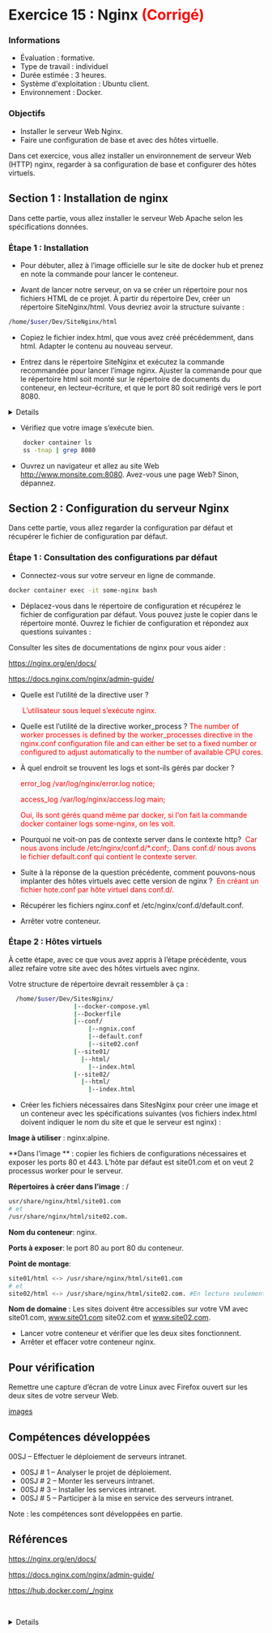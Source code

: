 #  Exercice 15 :  Nginx ­<span style="color:#FF0000">(Corrigé)

### Informations
- Évaluation : formative.
- Type de travail : individuel
- Durée estimée : 3 heures.
- Système d'exploitation : Ubuntu client.
- Environnement : Docker.  

### Objectifs  

- Installer le serveur Web Nginx.
- Faire une configuration de base et avec des hôtes virtuelle.


Dans cet exercice, vous allez installer un environnement de serveur Web (HTTP) nginx, regarder à sa configuration de base et configurer des hôtes virtuels.


## Section 1 : Installation de nginx
Dans cette partie, vous allez installer le serveur Web Apache selon les spécifications données.

### Étape 1 : Installation

- Pour débuter, allez à l’image officielle sur le site de docker hub et prenez en note la commande pour lancer le conteneur.

-	Avant de lancer notre serveur, on va se créer un répertoire pour nos fichiers HTML de ce projet. À partir du répertoire Dev, créer un répertoire SiteNginx/html. Vous devriez avoir la structure suivante :

```bash
/home/$user/Dev/SiteNginx/html
```
- 	Copiez le fichier index.html, que vous avez créé précédemment, dans html. Adapter le contenu au nouveau serveur.

-	Entrez dans le répertoire SiteNginx et exécutez la commande recommandée pour lancer l’image nginx. Ajuster la commande pour que le répertoire html soit monté sur le répertoire de documents du conteneur, en lecteur-écriture, et que le port 80 soit redirigé vers le port 8080.

<details>

```bash
docker run --name some-nginx -p 8080:80 -v "$PWD"/html/:/usr/share/nginx/html/ -d nginx

```

</details>

-	Vérifiez que votre image s’exécute bien.

```bash
    docker container ls
    ss -tnap | grep 8080
```
- Ouvrez un navigateur et allez au site Web http://www.monsite.com:8080.
Avez-vous une page Web? Sinon, dépannez.

## Section 2 : Configuration du serveur Nginx

Dans cette partie, vous allez regarder la configuration par défaut et récupérer le fichier de configuration par défaut.


### Étape 1 : Consultation des configurations par défaut

-	Connectez-vous sur votre serveur en ligne de commande.

```bash
docker container exec -it some-nginx bash
```

-	Déplacez-vous dans le répertoire de configuration et récupérez le fichier de configuration par défaut. Vous pouvez juste le copier dans le répertoire monté. Ouvrez le fichier de configuration et répondez aux questions suivantes :

Consulter les sites de documentations de nginx pour vous aider :

https://nginx.org/en/docs/ 

https://docs.nginx.com/nginx/admin-guide/ 


-	Quelle est l’utilité de la directive user ?  

    ­<span style="color:#FF0000"> L’utilisateur sous lequel s’exécute nginx. </span>

-	Quelle est l’utilité de la directive worker_process ? 
­<span style="color:#FF0000">The number of worker processes is defined by the worker_processes directive in the nginx.conf configuration file and can either be set to a fixed number or configured to adjust automatically to the number of available CPU cores.</span>

-	À quel endroit se trouvent les logs et sont-ils gérés par docker ? 

    ­<span style="color:#FF0000">error_log  /var/log/nginx/error.log notice;</span>

    ­<span style="color:#FF0000">access_log  /var/log/nginx/access.log  main;</span>

    ­<span style="color:#FF0000">Oui, ils sont gérés quand même par docker, si l'on fait la commande docker container logs some-nginx, on les voit.
</span>

- Pourquoi ne voit-on pas de contexte server dans le contexte http? 
  ­<span style="color:#FF0000"> Car nous avons include /etc/nginx/conf.d/*.conf;. Dans conf.d/ nous avons le fichier default.conf qui contient le contexte server.</span>

- Suite à la réponse de la question précédente, comment pouvons-nous implanter des hôtes virtuels avec cette version de nginx ?
    ­<span style="color:#FF0000">  En créant un fichier hote.conf par hôte virtuel dans conf.d/.</span>

-	Récupérer les fichiers nginx.conf et  /etc/nginx/conf.d/default.conf.

-	Arrêter votre conteneur.


### Étape 2 : Hôtes virtuels

À cette étape, avec ce que vous avez appris à l’étape précédente, vous allez refaire votre site avec des hôtes virtuels avec nginx. 

Votre structure de répertoire devrait ressembler à ça :


```bash
  /home/$user/Dev/SitesNginx/
                  |--docker-compose.yml
                  |--Dockerfile
                  |--conf/
                      |--ngnix.conf
                      |--default.conf
                      |--site02.conf
                  |--site01/
                    |--html/
                      |--index.html
                  |--site02/
                    |--html/
                      |--index.html
```

- Créer les fichiers nécessaires dans SitesNginx pour créer une image et un conteneur avec les spécifications suivantes (vos fichiers index.html doivent indiquer le nom du site et que le serveur est nginx) :

**Image à utiliser** : nginx:alpine. 

**Dans l’image ** : copier les fichiers de configurations nécessaires et exposer les ports 80 et 443. L’hôte par défaut est site01.com et on veut 2 processus worker pour le serveur.

**Répertoires à créer dans l’image** : /
```bash
usr/share/nginx/html/site01.com 
# et
/usr/share/nginx/html/site02.com.
```

**Nom du conteneur**: nginx.

**Ports à exposer**: le port 80 au port 80 du conteneur.

**Point de montage**: 
```bash
site01/html <-> /usr/share/nginx/html/site01.com 
# et
site02/html <-> /usr/share/nginx/html/site02.com. #En lecture seulement.
```

**Nom de domaine** : Les sites doivent être accessibles sur votre VM avec site01.com, www.site01.com site02.com et www.site02.com.

- Lancer votre conteneur et vérifier que les deux sites fonctionnent.
- Arrêter et effacer votre conteneur nginx.



## Pour vérification

Remettre une capture d’écran de votre Linux avec Firefox ouvert sur les deux sites de votre serveur Web.

[images](images/VerificationEx14.png)

## Compétences développées

00SJ – Effectuer le déploiement de serveurs intranet. 	
- 00SJ # 1 – Analyser le projet de déploiement.
- 00SJ # 2 – Monter les serveurs intranet.
- 00SJ # 3 – Installer les services intranet.
- 00SJ # 5 – Participer à la mise en service des serveurs intranet.


Note : les compétences sont développées en partie.

## Références

https://nginx.org/en/docs/ 

https://docs.nginx.com/nginx/admin-guide/ 

https://hub.docker.com/_/nginx 

­<details>Solution partie 2


### docker-compose.yml

```bash
version: "3.2"

services:
    nginx:
        build: 
            context: .
        ports:
            - "80:80"
        volumes:
                - ./site01/html:/usr/share/nginx/html/site01.com
                - ./site02/html:/usr/share/nginx/html/site02.com
```
### Dockerfile

```bash
# Creer une image pour notre serveur nginx

FROM nginx:alpine
# Utilise la derniere image

RUN mkdir -p /usr/share/nginx/html/site01.com
# Ajoute le repertoire pour site01

RUN mkdir -p /usr/share/nginx/html/site02.com
# Ajoute le repertoire pour site02

EXPOSE 80 443
# Exposer les ports 80 et 443

WORKDIR /etc/nginx/
# Change dans le repertoire de configuration

COPY conf/nginx.conf nginx.conf
# Remplacer nginx.conf par le mien

COPY conf/default.conf conf.d/default.conf
# Remplacer default.conf par le mien, pour site01.com

COPY conf/site02.conf conf.d/site02.conf
# Copier le fichier de configuration pour site02.com
```

### nginx.conf
```bash
user  nginx;
worker_processes  2;

error_log  /var/log/nginx/error.log notice;
pid        /var/run/nginx.pid;


events {
    worker_connections  1024;
}


http {
    include       /etc/nginx/mime.types;
    default_type  application/octet-stream;

    log_format  main  '$remote_addr - $remote_user [$time_local] "$request" '
                      '$status $body_bytes_sent "$http_referer" '
                      '"$http_user_agent" "$http_x_forwarded_for"';

    access_log  /var/log/nginx/access.log  main;

    sendfile        on;
    #tcp_nopush     on;

    keepalive_timeout  65;

    #gzip  on;

    include /etc/nginx/conf.d/*.conf;
}

```

### default.conf
```bash
server {
    listen       80;
    listen  [::]:80;
    server_name site01.com www.site01.com;

    #charset koi8-r;
    #access_log  /var/log/nginx/host.access.log  main;

    location / {
        root   /usr/share/nginx/html/site01.com;
        index  index.html index.htm;
    }

    #error_page  404              /404.html;

    # redirect server error pages to the static page /50x.html
    #
    error_page   500 502 503 504  /50x.html;
    location = /50x.html {
        root   /usr/share/nginx/html;
    }

    # proxy the PHP scripts to Apache listening on 127.0.0.1:80
    #
    #location ~ \.php$ {
    #    proxy_pass   http://127.0.0.1;
    #}

    # pass the PHP scripts to FastCGI server listening on 127.0.0.1:9000
    #
    #location ~ \.php$ {
    #    root           html;
    #    fastcgi_pass   127.0.0.1:9000;
    #    fastcgi_index  index.php;
    #    fastcgi_param  SCRIPT_FILENAME  /scripts$fastcgi_script_name;
    #    include        fastcgi_params;
    #}

    # deny access to .htaccess files, if Apache's document root
    # concurs with nginx's one
    #
    #location ~ /\.ht {
    #    deny  all;
    #}
}
```

### site02.conf
```bash
server {
    listen       80;
    listen  [::]:80;
    server_name  site02.com www.site02.com;

    #charset koi8-r;
    #access_log  /var/log/nginx/host.access.log  main;

    location / {
        root   /usr/share/nginx/html/site02.com;
        index  index.html index.htm;
    }

    #error_page  404              /404.html;

    # redirect server error pages to the static page /50x.html
    #
    error_page   500 502 503 504  /50x.html;
    location = /50x.html {
        root   /usr/share/nginx/html;
    }

    # proxy the PHP scripts to Apache listening on 127.0.0.1:80
    #
    #location ~ \.php$ {
    #    proxy_pass   http://127.0.0.1;
    #}

    # pass the PHP scripts to FastCGI server listening on 127.0.0.1:9000
    #
    #location ~ \.php$ {
    #    root           html;
    #    fastcgi_pass   127.0.0.1:9000;
    #    fastcgi_index  index.php;
    #    fastcgi_param  SCRIPT_FILENAME  /scripts$fastcgi_script_name;
    #    include        fastcgi_params;
    #}

    # deny access to .htaccess files, if Apache's document root
    # concurs with nginx's one
    #
    #location ~ /\.ht {
    #    deny  all;
    #}
}
```

</details>